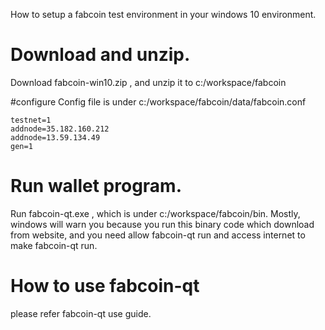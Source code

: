 How to setup a fabcoin test environment in your windows 10 environment.

# Download and unzip.

Download fabcoin-win10.zip , and unzip it to c:/workspace/fabcoin

#configure
Config file is under c:/workspace/fabcoin/data/fabcoin.conf 

    testnet=1 
    addnode=35.182.160.212
    addnode=13.59.134.49
    gen=1


# Run wallet program.
Run fabcoin-qt.exe , which is under c:/workspace/fabcoin/bin.
Mostly, windows will warn you because you run this binary code which download from website, and you need allow fabcoin-qt run and access internet to make fabcoin-qt run.

# How to use fabcoin-qt

please refer fabcoin-qt use guide.
